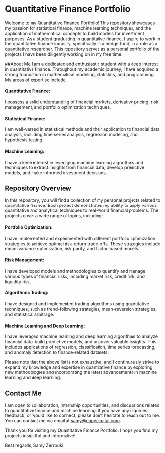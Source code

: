 # Quantitative Finance Portfolio
Welcome to my Quantitative Finance Portfolio! This repository showcases my passion for statistical finance, machine learning techniques, and the application of mathematical concepts to build models for investment purposes. As a student graduating in quantitative finance, I aspire to work in the quantitative finance industry, specifically in a hedge fund, in a role as a quantitative researcher. This repository serves as a personal portfolio of the projects I have been diligently working on in my free time.

##About Me
I am a dedicated and enthusiastic student with a deep interest in quantitative finance. Throughout my academic journey, I have acquired a strong foundation in mathematical modeling, statistics, and programming. My areas of expertise include:

#### Quantitative Finance: 
I possess a solid understanding of financial markets, derivative pricing, risk management, and portfolio optimization techniques.
#### Statistical Finance: 
I am well-versed in statistical methods and their application to financial data analysis, including time series analysis, regression modeling, and hypothesis testing.
#### Machine Learning: 
I have a keen interest in leveraging machine learning algorithms and techniques to extract insights from financial data, develop predictive models, and make informed investment decisions.
## Repository Overview
In this repository, you will find a collection of my personal projects related to quantitative finance. Each project demonstrates my ability to apply various quantitative and analytical techniques to real-world financial problems. The projects cover a wide range of topics, including:

#### Portfolio Optimization: 
I have implemented and experimented with different portfolio optimization strategies to achieve optimal risk-return trade-offs. These strategies include mean-variance optimization, risk parity, and factor-based models.
#### Risk Management: 
I have developed models and methodologies to quantify and manage various types of financial risks, including market risk, credit risk, and liquidity risk.
#### Algorithmic Trading: 
I have designed and implemented trading algorithms using quantitative techniques, such as trend-following strategies, mean-reversion strategies, and statistical arbitrage.
#### Machine Learning and Deep Learning: 
I have leveraged machine learning and deep learning algorithms to analyze financial data, build predictive models, and uncover valuable insights. This includes applications of regression, classification, time series forecasting, and anomaly detection to finance-related datasets.

Please note that the above list is not exhaustive, and I continuously strive to expand my knowledge and expertise in quantitative finance by exploring new methodologies and incorporating the latest advancements in machine learning and deep learning.

## Contact Me
I am open to collaboration, internship opportunities, and discussions related to quantitative finance and machine learning. If you have any inquiries, feedback, or would like to connect, please don't hesitate to reach out to me. You can contact me via email at samy@capecapital.com.

Thank you for visiting my Quantitative Finance Portfolio. I hope you find my projects insightful and informative!

Best regards,
Samy Zerrouki
